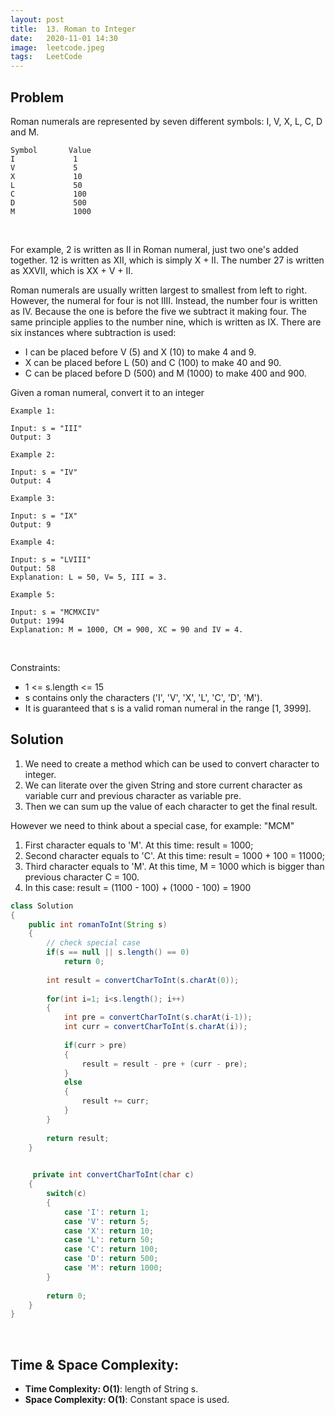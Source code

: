 ```yaml
---
layout: post
title:  13. Roman to Integer
date:   2020-11-01 14:30
image:  leetcode.jpeg
tags:   LeetCode
---
```


## Problem

Roman numerals are represented by seven different symbols: I, V, X, L, C, D and M.

```
Symbol       Value
I             1
V             5
X             10
L             50
C             100
D             500
M             1000
```

<!-- Line breaks -->
<br />

For example, 2 is written as II in Roman numeral, just two one's added together. 12 is written as XII, which is simply X + II. The number 27 is written as XXVII, which is XX + V + II.

Roman numerals are usually written largest to smallest from left to right. However, the numeral for four is not IIII. Instead, the number four is written as IV. Because the one is before the five we subtract it making four. The same principle applies to the number nine, which is written as IX. There are six instances where subtraction is used:

* I can be placed before V (5) and X (10) to make 4 and 9. 
* X can be placed before L (50) and C (100) to make 40 and 90. 
* C can be placed before D (500) and M (1000) to make 400 and 900.

Given a roman numeral, convert it to an integer

```
Example 1:

Input: s = "III"
Output: 3

Example 2:

Input: s = "IV"
Output: 4

Example 3:

Input: s = "IX"
Output: 9

Example 4:

Input: s = "LVIII"
Output: 58
Explanation: L = 50, V= 5, III = 3.

Example 5:

Input: s = "MCMXCIV"
Output: 1994
Explanation: M = 1000, CM = 900, XC = 90 and IV = 4.
```

<!-- Line breaks -->
<br />

Constraints:

* 1 <= s.length <= 15
* s contains only the characters ('I', 'V', 'X', 'L', 'C', 'D', 'M').
* It is guaranteed that s is a valid roman numeral in the range [1, 3999].

## Solution

1. We need to create a method which can be used to convert character to integer.
2. We can literate over the given String and store current character as variable curr and previous character as variable pre.
3. Then we can sum up the value of each character to get the final result. 

However we need to think about a special case, for example: "MCM"

1. First character equals to 'M'. At this time: result = 1000;
2. Second character equals to 'C'. At this time: result = 1000 + 100 = 11000;
3. Third character equals to 'M'. At this time, M = 1000 which is bigger than previous character C = 100. 
4. In this case: result = (1100 - 100) + (1000 - 100) = 1900

```java
class Solution 
{    
    public int romanToInt(String s) 
    {
        // check special case
        if(s == null || s.length() == 0)
            return 0;
        
        int result = convertCharToInt(s.charAt(0));
        
        for(int i=1; i<s.length(); i++)
        {
            int pre = convertCharToInt(s.charAt(i-1));
            int curr = convertCharToInt(s.charAt(i));
            
            if(curr > pre)
            {
                result = result - pre + (curr - pre);
            }
            else
            {
                result += curr;
            }
        }
        
        return result;
    }
    

     private int convertCharToInt(char c)
    {
        switch(c)
        {
            case 'I': return 1;
            case 'V': return 5;
            case 'X': return 10;
            case 'L': return 50;
            case 'C': return 100;
            case 'D': return 500;
            case 'M': return 1000;
        }
        
        return 0;
    }
}
```


<!-- Line breaks -->
<br />

## Time & Space Complexity:

* **Time Complexity: O(1)**: length of String s.
* **Space Complexity: O(1)**: Constant space is used.